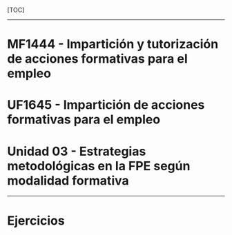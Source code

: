 [TOC]

---

# MF1444 - Impartición y tutorización de acciones formativas para el empleo

# UF1645 - Impartición de acciones formativas para el empleo

# Unidad 03 - Estrategias metodológicas en la FPE según modalidad formativa





---

# Ejercicios